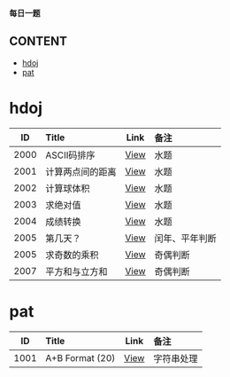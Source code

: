 **每日一题**
## CONTENT
- [hdoj](#hdoj)
- [pat](#pat)

# hdoj

| ID  | Title | Link | 备注 |
| :-: | :-    | :-:  | :-   |
2000 | ASCII码排序 | [View](./hdoj/2000.cpp) | 水题
2001 | 计算两点间的距离 | [View](./hdoj/2001.cpp) | 水题
2002 | 计算球体积 | [View](./hdoj/2002.cpp) | 水题
2003 | 求绝对值 | [View](./hdoj/2003.cpp) | 水题
2004 | 成绩转换 | [View](./hdoj/2004.cpp) | 水题
2005 | 第几天？ | [View](./hdoj/2005.cpp) | 闰年、平年判断
2005 | 求奇数的乘积 | [View](./hdoj/2006.cpp) | 奇偶判断
2007 | 平方和与立方和 | [View](./hdoj/2007.cpp) | 奇偶判断


# pat
| ID  | Title | Link | 备注 |
| :-: | :-    | :-:  | :-   |
1001 | A+B Format (20) | [View](./pat/1001.cpp) | 字符串处理